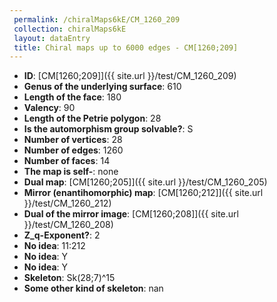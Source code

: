 ```yaml
--- 
 permalink: /chiralMaps6kE/CM_1260_209 
 collection: chiralMaps6kE
 layout: dataEntry
 title: Chiral maps up to 6000 edges - CM[1260;209]
---
```


- **ID**: [CM[1260;209]]({{ site.url }}/test/CM_1260_209)
- **Genus of the underlying surface**: 610
- **Length of the face**: 180
- **Valency**: 90
- **Length of the Petrie polygon**: 28
- **Is the automorphism group solvable?**: S
- **Number of vertices**: 28
- **Number of edges**: 1260
- **Number of faces**: 14
- **The map is self-**: none
- **Dual map**: [CM[1260;205]]({{ site.url }}/test/CM_1260_205)
- **Mirror (enantihomorphic) map**: [CM[1260;212]]({{ site.url }}/test/CM_1260_212)
- **Dual of the mirror image**: [CM[1260;208]]({{ site.url }}/test/CM_1260_208)
- **Z_q-Exponent?**: 2
- **No idea**:  11:212
- **No idea**: Y
- **No idea**: Y
- **Skeleton**: Sk(28;7)^15
- **Some other kind of skeleton**: nan
